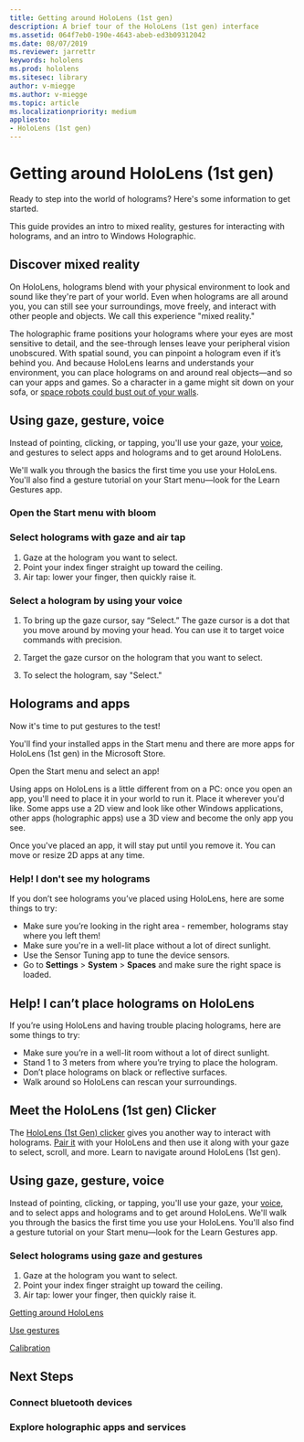 ```yaml
---
title: Getting around HoloLens (1st gen)
description: A brief tour of the HoloLens (1st gen) interface
ms.assetid: 064f7eb0-190e-4643-abeb-ed3b09312042
ms.date: 08/07/2019
ms.reviewer: jarrettr
keywords: hololens
ms.prod: hololens
ms.sitesec: library
author: v-miegge
ms.author: v-miegge
ms.topic: article
ms.localizationpriority: medium
appliesto:
- HoloLens (1st gen)
---
```


# Getting around HoloLens (1st gen)

Ready to step into the world of holograms? Here's some information to get started.

This guide provides an intro to mixed reality, gestures for interacting with holograms, and an intro to Windows Holographic.

## Discover mixed reality

On HoloLens, holograms blend with your physical environment to look and sound like they're part of your world.  Even when holograms are all around you, you can still see your surroundings, move freely, and interact with other people and objects. We call this experience "mixed reality."

The holographic frame positions your holograms where your eyes are most sensitive to detail, and the see-through lenses leave your peripheral vision unobscured. With spatial sound, you can pinpoint a hologram even if it’s behind you. And because HoloLens learns and understands your environment, you can place holograms on and around real objects—and so can your apps and games. So a character in a game might sit down on your sofa, or [space robots could bust out of your walls](https://www.microsoft.com/store/apps/9nblggh5fv3j).

## Using gaze, gesture, voice

Instead of pointing, clicking, or tapping, you'll use your gaze, your [voice](hololens-cortana.md), and gestures to select apps and holograms and to get around HoloLens.

We'll walk you through the basics the first time you use your HoloLens. You'll also find a gesture tutorial on your Start menu—look for the Learn Gestures app.

### Open the Start menu with bloom

### Select holograms with gaze and air tap

1. Gaze at the hologram you want to select.
1. Point your index finger straight up toward the ceiling.
1. Air tap: lower your finger, then quickly raise it.

### Select a hologram by using your voice

1. To bring up the gaze cursor, say “Select.” The gaze cursor is a dot that you move around by moving your head. You can use it to target voice commands with precision.

1. Target the gaze cursor on the hologram that you want to select.

1. To select the hologram, say "Select."

## Holograms and apps

Now it's time to put gestures to the test!

You'll find your installed apps in the Start menu and there are more apps for HoloLens (1st gen) in the Microsoft Store.

Open the Start menu and select an app!

Using apps on HoloLens is a little different from on a PC: once you open an app, you'll need to place it in your world to run it. Place it wherever you'd like.  Some apps use a 2D view and look like other Windows applications, other apps (holographic apps) use a 3D view and become the only app you see.

Once you've placed an app, it will stay put until you remove it.  You can move or resize 2D apps at any time.

### Help! I don't see my holograms

If you don’t see holograms you’ve placed using HoloLens, here are some things to try:

- Make sure you’re looking in the right area - remember, holograms stay where you left them!
- Make sure you're in a well-lit place without a lot of direct sunlight.
- Use the Sensor Tuning app to tune the device sensors.
- Go to **Settings** > **System** > **Spaces** and make sure the right space is loaded.

## Help! I can’t place holograms on HoloLens

If you’re using HoloLens and having trouble placing holograms, here are some things to try:

- Make sure you’re in a well-lit room without a lot of direct sunlight.
- Stand 1 to 3 meters from where you’re trying to place the hologram.
- Don’t place holograms on black or reflective surfaces.
- Walk around so HoloLens can rescan your surroundings.

## Meet the HoloLens (1st gen) Clicker

The [HoloLens (1st Gen) clicker](hololens-clicker.md) gives you another way to interact with holograms. [Pair it](hololens-connect-devices.md) with your HoloLens and then use it along with your gaze to select, scroll, and more.
Learn to navigate around HoloLens (1st gen).

## Using gaze, gesture, voice

Instead of pointing, clicking, or tapping, you'll use your gaze, your [voice](hololens-cortana.md), and  to select apps and holograms and to get around HoloLens. We'll walk you through the basics the first time you use your HoloLens. You'll also find a gesture tutorial on your Start menu—look for the Learn Gestures app.

### Select holograms using gaze and gestures

1. Gaze at the hologram you want to select.
1. Point your index finger straight up toward the ceiling.
1. Air tap: lower your finger, then quickly raise it.

[Getting around HoloLens](https://support.microsoft.com/en-us/hub/4338666/hololens-help)

[Use gestures](https://support.microsoft.com/en-us/help/12644)

[Calibration](https://docs.microsoft.com/en-us/windows/mixed-reality/calibration)

## Next Steps

### Connect bluetooth devices

### Explore holographic apps and services
